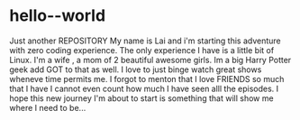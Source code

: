 # hello--world
Just another REPOSITORY
My name is Lai and i'm starting this adventure with zero coding experience. The only experience I have is a little bit of Linux. I'm a wife , a mom of 2 beautiful awesome girls. Im a big Harry Potter geek add GOT to that as well. I love to just binge watch great shows wheneve time permits me. I forgot to menton that I love FRIENDS so much that I have I cannot even count how much I have seen alll the episodes. I hope this new journey I'm about to start is something that will show me where I need to be...
